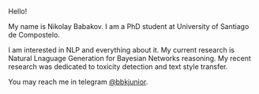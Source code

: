
Hello! 

My name is Nikolay Babakov. I am a PhD student at University of Santiago de Compostelo.

I am interested in NLP and everything about it. My current research is Natural Lnaguage Generation for Bayesian Networks reasoning.
My recent research was dedicated to toxicity detection and text style transfer.

You may reach me in telegram [@bbkjunior](https://t.me/YallenGusev).



<!--
**bbkjunior/bbkjunior** is a ✨ _special_ ✨ repository because its `README.md` (this file) appears on your GitHub profile.

Here are some ideas to get you started:

- 🔭 I’m currently working on ...
- 🌱 I’m currently learning ...
- 👯 I’m looking to collaborate on ...
- 🤔 I’m looking for help with ...
- 💬 Ask me about ...
- 📫 How to reach me: ...
- 😄 Pronouns: ...
- ⚡ Fun fact: ...
-->
